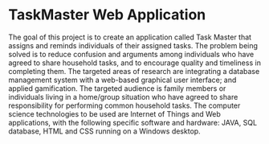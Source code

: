 # TaskMaster Web Application
The goal of this project is to create an application called Task Master that assigns and reminds individuals of their assigned tasks. The problem being solved is to reduce confusion and arguments among individuals who have agreed to share household tasks, and to encourage quality and timeliness in completing them. The targeted areas of research are integrating a database management system with a web-based graphical user interface; and applied gamification. The targeted audience is family members or individuals living in a home/group situation who have agreed to share responsibility for performing common household tasks. The computer science technologies to be used are Internet of Things and Web applications, with the following specific software and hardware: JAVA, SQL database, HTML and CSS running on a Windows desktop.


